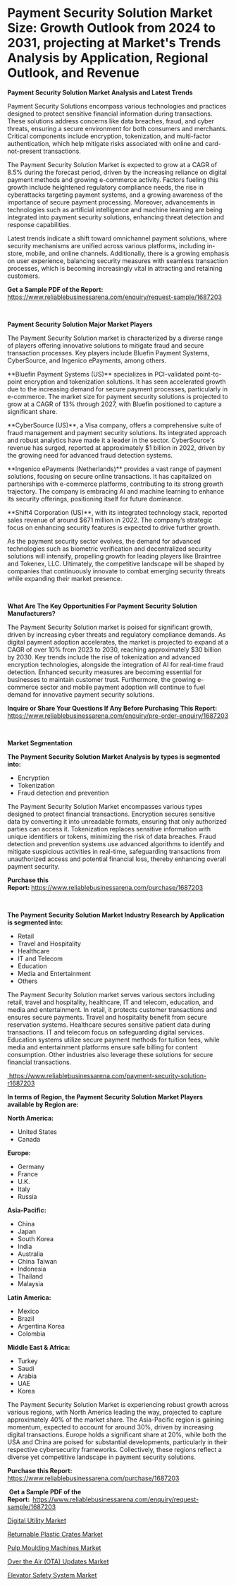 <p><h1>Payment Security Solution Market Size: Growth Outlook from 2024 to 2031, projecting at Market's Trends Analysis by Application, Regional Outlook, and Revenue</h1></p><p><strong>Payment Security Solution Market Analysis and Latest Trends</strong></p>
<p><p>Payment Security Solutions encompass various technologies and practices designed to protect sensitive financial information during transactions. These solutions address concerns like data breaches, fraud, and cyber threats, ensuring a secure environment for both consumers and merchants. Critical components include encryption, tokenization, and multi-factor authentication, which help mitigate risks associated with online and card-not-present transactions.</p><p>The Payment Security Solution Market is expected to grow at a CAGR of 8.5% during the forecast period, driven by the increasing reliance on digital payment methods and growing e-commerce activity. Factors fueling this growth include heightened regulatory compliance needs, the rise in cyberattacks targeting payment systems, and a growing awareness of the importance of secure payment processing. Moreover, advancements in technologies such as artificial intelligence and machine learning are being integrated into payment security solutions, enhancing threat detection and response capabilities.</p><p>Latest trends indicate a shift toward omnichannel payment solutions, where security mechanisms are unified across various platforms, including in-store, mobile, and online channels. Additionally, there is a growing emphasis on user experience, balancing security measures with seamless transaction processes, which is becoming increasingly vital in attracting and retaining customers.</p></p>
<p><strong>Get a Sample PDF of the Report:&nbsp;</strong> <a href="https://www.reliablebusinessarena.com/enquiry/request-sample/1687203?utm_campaign=1197&utm_medium=2&utm_source=Github&utm_content=ia&utm_term=19112024&utm_id=payment-security-solution">https://www.reliablebusinessarena.com/enquiry/request-sample/1687203</a></p>
<p>&nbsp;</p>
<p><strong>Payment Security Solution Major Market Players</strong></p>
<p><p>The Payment Security Solution market is characterized by a diverse range of players offering innovative solutions to mitigate fraud and secure transaction processes. Key players include Bluefin Payment Systems, CyberSource, and Ingenico ePayments, among others.</p><p>**Bluefin Payment Systems (US)** specializes in PCI-validated point-to-point encryption and tokenization solutions. It has seen accelerated growth due to the increasing demand for secure payment processes, particularly in e-commerce. The market size for payment security solutions is projected to grow at a CAGR of 13% through 2027, with Bluefin positioned to capture a significant share.</p><p>**CyberSource (US)**, a Visa company, offers a comprehensive suite of fraud management and payment security solutions. Its integrated approach and robust analytics have made it a leader in the sector. CyberSource's revenue has surged, reported at approximately $1 billion in 2022, driven by the growing need for advanced fraud detection systems.</p><p>**Ingenico ePayments (Netherlands)** provides a vast range of payment solutions, focusing on secure online transactions. It has capitalized on partnerships with e-commerce platforms, contributing to its strong growth trajectory. The company is embracing AI and machine learning to enhance its security offerings, positioning itself for future dominance.</p><p>**Shift4 Corporation (US)**, with its integrated technology stack, reported sales revenue of around $671 million in 2022. The company’s strategic focus on enhancing security features is expected to drive further growth.</p><p>As the payment security sector evolves, the demand for advanced technologies such as biometric verification and decentralized security solutions will intensify, propelling growth for leading players like Braintree and Tokenex, LLC. Ultimately, the competitive landscape will be shaped by companies that continuously innovate to combat emerging security threats while expanding their market presence.</p></p>
<p>&nbsp;</p>
<p><strong>What Are The Key Opportunities For Payment Security Solution Manufacturers?</strong></p>
<p><p>The Payment Security Solution market is poised for significant growth, driven by increasing cyber threats and regulatory compliance demands. As digital payment adoption accelerates, the market is projected to expand at a CAGR of over 10% from 2023 to 2030, reaching approximately $30 billion by 2030. Key trends include the rise of tokenization and advanced encryption technologies, alongside the integration of AI for real-time fraud detection. Enhanced security measures are becoming essential for businesses to maintain customer trust. Furthermore, the growing e-commerce sector and mobile payment adoption will continue to fuel demand for innovative payment security solutions.</p></p>
<p><strong>Inquire or Share Your Questions If Any Before Purchasing This Report:</strong> <a href="https://www.reliablebusinessarena.com/enquiry/pre-order-enquiry/1687203?utm_campaign=1197&utm_medium=2&utm_source=Github&utm_content=ia&utm_term=19112024&utm_id=payment-security-solution">https://www.reliablebusinessarena.com/enquiry/pre-order-enquiry/1687203</a></p>
<p>&nbsp;</p>
<p><strong>Market Segmentation</strong></p>
<p><strong>The Payment Security Solution Market Analysis by types is segmented into:</strong></p>
<p><ul><li>Encryption</li><li>Tokenization</li><li>Fraud detection and prevention</li></ul></p>
<p><p>The Payment Security Solution Market encompasses various types designed to protect financial transactions. Encryption secures sensitive data by converting it into unreadable formats, ensuring that only authorized parties can access it. Tokenization replaces sensitive information with unique identifiers or tokens, minimizing the risk of data breaches. Fraud detection and prevention systems use advanced algorithms to identify and mitigate suspicious activities in real-time, safeguarding transactions from unauthorized access and potential financial loss, thereby enhancing overall payment security.</p></p>
<p><strong>Purchase this Report:&nbsp;</strong><a href="https://www.reliablebusinessarena.com/purchase/1687203?utm_campaign=1197&utm_medium=2&utm_source=Github&utm_content=ia&utm_term=19112024&utm_id=payment-security-solution">https://www.reliablebusinessarena.com/purchase/1687203</a></p>
<p>&nbsp;</p>
<p><strong>The Payment Security Solution Market Industry Research by Application is segmented into:</strong></p>
<p><ul><li>Retail</li><li>Travel and Hospitality</li><li>Healthcare</li><li>IT and Telecom</li><li>Education</li><li>Media and Entertainment</li><li>Others</li></ul></p>
<p><p>The Payment Security Solution market serves various sectors including retail, travel and hospitality, healthcare, IT and telecom, education, and media and entertainment. In retail, it protects customer transactions and ensures secure payments. Travel and hospitality benefit from secure reservation systems. Healthcare secures sensitive patient data during transactions. IT and telecom focus on safeguarding digital services. Education systems utilize secure payment methods for tuition fees, while media and entertainment platforms ensure safe billing for content consumption. Other industries also leverage these solutions for secure financial transactions.</p></p>
<p><a href="https://www.reliablebusinessarena.com/payment-security-solution-r1687203?utm_campaign=1197&utm_medium=2&utm_source=Github&utm_content=ia&utm_term=19112024&utm_id=payment-security-solution">&nbsp;https://www.reliablebusinessarena.com/payment-security-solution-r1687203</a></p>
<p><strong>In terms of Region, the Payment Security Solution Market Players available by Region are:</strong></p>
<p>
    <p> <strong> North America: </strong>
        <ul>
            <li>United States</li>
            <li>Canada</li>
        </ul>
        </p> 
    <p> <strong> Europe: </strong>
        <ul>
            <li>Germany</li>
            <li>France</li>
            <li>U.K.</li>
            <li>Italy</li>
            <li>Russia</li>
        </ul>
        </p> 
    <p> <strong> Asia-Pacific: </strong>
        <ul>
            <li>China</li>
            <li>Japan</li>
            <li>South Korea</li>
            <li>India</li>
            <li>Australia</li>
            <li>China Taiwan</li>
            <li>Indonesia</li>
            <li>Thailand</li>
            <li>Malaysia</li>
        </ul>
        </p> 
    <p> <strong> Latin America: </strong>
        <ul>
            <li>Mexico</li>
            <li>Brazil</li>
            <li>Argentina Korea</li>
            <li>Colombia</li>
        </ul>
        </p> 
    <p> <strong> Middle East & Africa: </strong>
        <ul>
            <li>Turkey</li>
            <li>Saudi</li>
            <li>Arabia</li>
            <li>UAE</li>
            <li>Korea</li>
        </ul>
    </p>
    </p>
<p><p>The Payment Security Solution Market is experiencing robust growth across various regions, with North America leading the way, projected to capture approximately 40% of the market share. The Asia-Pacific region is gaining momentum, expected to account for around 30%, driven by increasing digital transactions. Europe holds a significant share at 20%, while both the USA and China are poised for substantial developments, particularly in their respective cybersecurity frameworks. Collectively, these regions reflect a diverse yet competitive landscape in payment security solutions.</p></p>
<p><strong>Purchase this Report: </strong><a href="https://www.reliablebusinessarena.com/purchase/1687203?utm_campaign=1197&utm_medium=2&utm_source=Github&utm_content=ia&utm_term=19112024&utm_id=payment-security-solution">https://www.reliablebusinessarena.com/purchase/1687203</a></p>
<p>&nbsp;<strong>Get a Sample PDF of the Report:&nbsp;&nbsp;</strong><a href="https://www.reliablebusinessarena.com/enquiry/request-sample/1687203?utm_campaign=1197&utm_medium=2&utm_source=Github&utm_content=ia&utm_term=19112024&utm_id=payment-security-solution">https://www.reliablebusinessarena.com/enquiry/request-sample/1687203</a></p>
<p><strong></strong></p>
<p><p><a href="https://issuu.com/reportprime-2/docs/digital-utility-market-size-2030.pp_96cd9a6bcb58cf?utm_campaign=1197&utm_medium=2&utm_source=Github&utm_content=ia&utm_term=19112024&utm_id=payment-security-solution">Digital Utility Market</a></p><p><a href="https://www.linkedin.com/pulse/market-dynamics-future-trends-global-returnable-plastic-xrw6e?utm_campaign=1197&utm_medium=2&utm_source=Github&utm_content=ia&utm_term=19112024&utm_id=payment-security-solution">Returnable Plastic Crates Market</a></p><p><a href="https://www.linkedin.com/pulse/decoding-pulp-moulding-machines-market-signals-growth-algorithms-ss7ne?utm_campaign=1197&utm_medium=2&utm_source=Github&utm_content=ia&utm_term=19112024&utm_id=payment-security-solution">Pulp Moulding Machines Market</a></p><p><a href="https://github.com/prosalinda88/Market-Research-Report-List-6/blob/main/over-the-air-ota-updates-market.md?utm_campaign=1197&utm_medium=2&utm_source=Github&utm_content=ia&utm_term=19112024&utm_id=payment-security-solution">Over the Air (OTA) Updates Market</a></p><p><a href="https://issuu.com/reportprime-2/docs/elevator-safety-system-market-size-_9c352db9eddd41?utm_campaign=1197&utm_medium=2&utm_source=Github&utm_content=ia&utm_term=19112024&utm_id=payment-security-solution">Elevator Safety System Market</a></p></p>